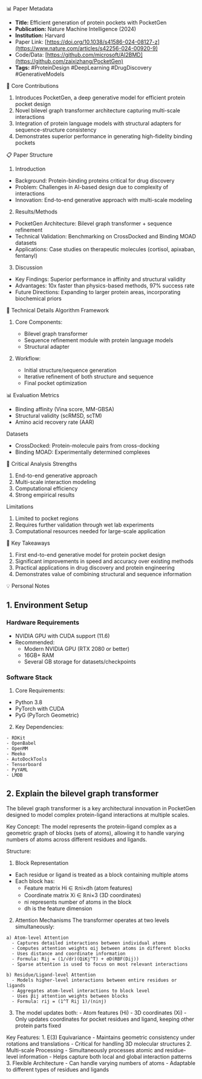 📊 Paper Metadata
* **Title:** Efficient generation of protein pockets with PocketGen
* **Publication:** Nature Machine Intelligence (2024)
* **Institution:** Harvard
* Paper Link: [https://doi.org/10.1038/s41586-024-08127-z](https://www.nature.com/articles/s42256-024-00920-9)
* Code/Data: [https://github.com/microsoft/AI2BMD](https://github.com/zaixizhang/PocketGen)
* **Tags:** #ProteinDesign #DeepLearning #DrugDiscovery #GenerativeModels

🎯 Core Contributions
1. Introduces PocketGen, a deep generative model for efficient protein pocket design
2. Novel bilevel graph transformer architecture capturing multi-scale interactions
3. Integration of protein language models with structural adapters for sequence-structure consistency
4. Demonstrates superior performance in generating high-fidelity binding pockets

📋 Paper Structure
1. Introduction
* Background: Protein-binding proteins critical for drug discovery
* Problem: Challenges in AI-based design due to complexity of interactions
* Innovation: End-to-end generative approach with multi-scale modeling

2. Results/Methods
* PocketGen Architecture: Bilevel graph transformer + sequence refinement
* Technical Validation: Benchmarking on CrossDocked and Binding MOAD datasets
* Applications: Case studies on therapeutic molecules (cortisol, apixaban, fentanyl)

3. Discussion
* Key Findings: Superior performance in affinity and structural validity
* Advantages: 10x faster than physics-based methods, 97% success rate
* Future Directions: Expanding to larger protein areas, incorporating biochemical priors

🔬 Technical Details
Algorithm Framework
1. Core Components:
   * Bilevel graph transformer
   * Sequence refinement module with protein language models
   * Structural adapter

2. Workflow:
   * Initial structure/sequence generation
   * Iterative refinement of both structure and sequence
   * Final pocket optimization

📊 Evaluation
Metrics
* Binding affinity (Vina score, MM-GBSA)
* Structural validity (scRMSD, scTM)
* Amino acid recovery rate (AAR)

Datasets
* CrossDocked: Protein-molecule pairs from cross-docking
* Binding MOAD: Experimentally determined complexes

💭 Critical Analysis
Strengths
1. End-to-end generative approach
2. Multi-scale interaction modeling
3. Computational efficiency
4. Strong empirical results

Limitations
1. Limited to pocket regions
2. Requires further validation through wet lab experiments
3. Computational resources needed for large-scale application

📌 Key Takeaways
1. First end-to-end generative model for protein pocket design
2. Significant improvements in speed and accuracy over existing methods
3. Practical applications in drug discovery and protein engineering
4. Demonstrates value of combining structural and sequence information

💡 Personal Notes
## 1. Environment Setup
### Hardware Requirements
- NVIDIA GPU with CUDA support (11.6)
- Recommended:
  - Modern NVIDIA GPU (RTX 2080 or better)
  - 16GB+ RAM
  - Several GB storage for datasets/checkpoints

### Software Stack
  1. Core Requirements:
   - Python 3.8
   - PyTorch with CUDA
   - PyG (PyTorch Geometric)

  2. Key Dependencies:
   ```
   - RDKit
   - OpenBabel 
   - OpenMM
   - Meeko
   - AutoDockTools
   - Tensorboard
   - PyYAML
   - LMDB
   ```
## 2. Explain the bilevel graph transformer
The bilevel graph transformer is a key architectural innovation in PocketGen designed to model complex protein-ligand interactions at multiple scales.

Key Concept:
The model represents the protein-ligand complex as a geometric graph of blocks (sets of atoms), allowing it to handle varying numbers of atoms across different residues and ligands.

Structure:
  1. Block Representation
  - Each residue or ligand is treated as a block containing multiple atoms
  - Each block has:
    - Feature matrix Hi ∈ ℝni×dh (atom features)
    - Coordinate matrix Xi ∈ ℝni×3 (3D coordinates)
    - ni represents number of atoms in the block
    - dh is the feature dimension

  2. Attention Mechanisms The transformer operates at two levels simultaneously:
   
    a) Atom-level Attention
      - Captures detailed interactions between individual atoms
      - Computes attention weights αij between atoms in different blocks
      - Uses distance and coordinate information
      - Formula: Rij = (1/√dr)(QiKj^T) + σD(RBF(Dij))
      - Sparse attention is used to focus on most relevant interactions

    b) Residue/Ligand-level Attention
      - Models higher-level interactions between entire residues or ligands
      - Aggregates atom-level interactions to block level
      - Uses βij attention weights between blocks
      - Formula: rij = (1^T Rij 1)/(ninj)

  3. The model updates both:
    - Atom features (Hi)
    - 3D coordinates (Xi)
    - Only updates coordinates for pocket residues and ligand, keeping other protein parts fixed

  Key Features:
    1. E(3) Equivariance
      - Maintains geometric consistency under rotations and translations
      - Critical for handling 3D molecular structures
    2. Multi-scale Processing
      - Simultaneously processes atomic and residue-level information
      - Helps capture both local and global interaction patterns
    3. Flexible Architecture
      - Can handle varying numbers of atoms
      - Adaptable to different types of residues and ligands

